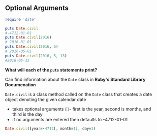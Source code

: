 ## Optional Arguments

```ruby
require 'date'

puts Date.civil
#-4712-01-01
puts Date.civil(2016)
# 2016-01-01
puts Date.civil(2016, 5)
# 2016-05-01
puts Date.civil(2016, 5, 13)
#2016-05-13
```

**What will each of the `puts` statements print?**

Can find information about the `Date` class in **Ruby's Standard Library Documenation**

`Date.civil` is a class method called on the `Date` class that creates a date object denoting the given calendar date

- takes optional arguments `[]`- first is the year, second is months, and third is the day
- if no arguments are entered then defaults to -4712-01-01

```ruby
Date.civil([year=-4712[, month=1], day=1)
```
